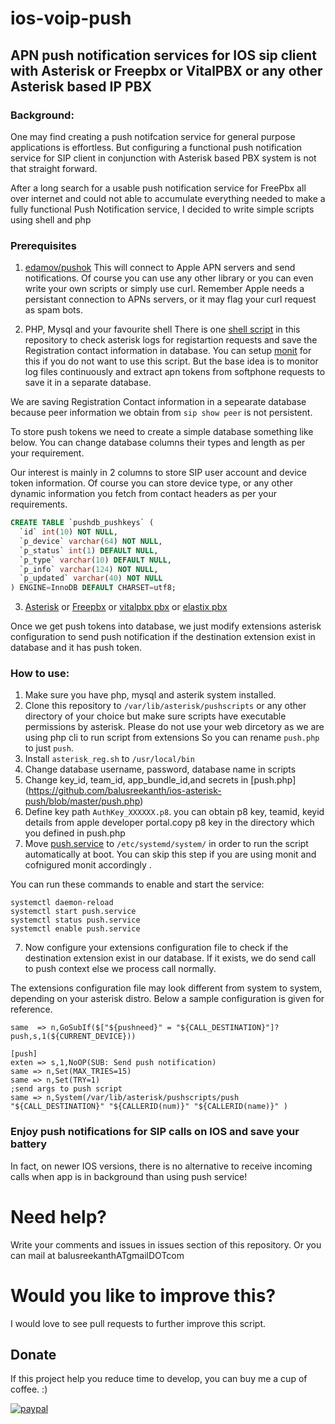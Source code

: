 # ios-voip-push
## APN push notification services for IOS sip client with Asterisk or Freepbx or VitalPBX or any other Asterisk based IP PBX

### Background:

One may find creating a  push notifcation service  for general purpose applications is effortless. But configuring a functional push notification service for SIP client in conjunction with Asterisk based PBX system is not that straight forward.

After a long search for a usable push notification service for FreePbx all over internet and could not able to accumulate everything needed to make a fully functional Push Notification service, I decided to write simple scripts using shell and php 

### Prerequisites

1. [edamov/pushok](https://github.com/edamov/pushok)
This will connect to Apple APN servers and send notifications. Of course you can use any other library or you can even write your own scripts or simply use curl. Remember Apple needs a persistant connection to APNs servers, or it may flag your curl request as spam bots.

2. PHP, Mysql and your favourite shell
There is one [shell script](https://github.com/balusreekanth/ios-asterisk-push/blob/master/asterisk_reg.sh) in this repository to check asterisk logs for registartion requests and save the Registration contact information in database.
You can setup [monit](https://github.com/arnaudsj/monit) for this if you do not want to use this script. But the base idea is to monitor log files continuously  and extract apn tokens from softphone requests to save it in a separate database.

We are saving Registration Contact information in a sepearate database because peer information we obtain from `sip show peer` is not persistent.

To store push tokens we need to create a simple database something like below. You can change database columns their types and length as per your requirement.

Our interest is mainly in 2 columns  to store SIP user account and device token information. Of course you can store device type, or any other dynamic information you fetch from contact headers as per your requirements.

```sql
CREATE TABLE `pushdb_pushkeys` (
  `id` int(10) NOT NULL,
  `p_device` varchar(64) NOT NULL,
  `p_status` int(1) DEFAULT NULL,
  `p_type` varchar(10) DEFAULT NULL,
  `p_info` varchar(124) NOT NULL,
  `p_updated` varchar(40) NOT NULL
) ENGINE=InnoDB DEFAULT CHARSET=utf8;
```

3. [Asterisk](https://www.asterisk.org) or [Freepbx](https://www.freepbx.org) or [vitalpbx pbx](https://vitalpbx.org/en/) or [elastix pbx](https://www.elastix.org)

Once we get push tokens into database, we just modify extensions asterisk configuration to send push notification if the destination extension exist in database and it has push token.


### How to use: 

1. Make sure you have php, mysql and asterik system installed.
2. Clone this repository to `/var/lib/asterisk/pushscripts`  or any other directory of your choice but make sure scripts have executable permissions by asterisk. Please do not use your web dircetory as we are using php cli to run script from extensions So you can rename `push.php` to just `push`.
3. Install `asterisk_reg.sh` to `/usr/local/bin`
4. Change  database username, password, database name in scripts
5. Change key_id, team_id, app_bundle_id,and secrets in [push.php] (https://github.com/balusreekanth/ios-asterisk-push/blob/master/push.php)
6. Define key path `AuthKey_XXXXXX.p8`. you can obtain p8 key, teamid, keyid details from apple developer portal.copy p8 key in the directory which you defined in push.php
6. Move [push.service](https://github.com/balusreekanth/ios-asterisk-push/blob/master/push.service) to `/etc/systemd/system/`  in order to run the script automatically at boot. You can skip this step if you are using monit and cofnigured monit accordingly .

You can run these commands to enable and start the service:

```shell
systemctl daemon-reload
systemctl start push.service
systemctl status push.service
systemctl enable push.service
```

7. Now configure your extensions configuration file to check if the destination extension exist in our database. If it exists, we do send call to push context else we process call normally.

The extensions configuration file may look different from system to system, depending on your asterisk distro. Below a sample configuration is given for reference.

```
same  => n,GoSubIf($["${pushneed}" = "${CALL_DESTINATION}"]?push,s,1(${CURRENT_DEVICE}))

[push]
exten => s,1,NoOP(SUB: Send push notification)
same => n,Set(MAX_TRIES=15)
same => n,Set(TRY=1)
;send args to push script
same => n,System(/var/lib/asterisk/pushscripts/push "${CALL_DESTINATION}" "${CALLERID(num)}" "${CALLERID(name)}" )
```

### Enjoy  push notifications for SIP calls on IOS  and save your battery
In fact, on newer IOS versions, there is no alternative to receive incoming calls when app is in background than using push service!

# Need help?
Write your comments and issues in issues section of this repository. Or you can mail at balusreekanthATgmailDOTcom

# Would you like to improve this?
I would love to see pull requests to further improve this script. 


## Donate
If this project help you reduce time to develop, you can buy me a cup of coffee. :)

[![paypal](https://www.paypalobjects.com/en_US/i/btn/btn_donateCC_LG.gif)](https://www.paypal.com/cgi-bin/webscr?cmd=_s-xclick&hosted_button_id=99YKLH5LPK5YA)
